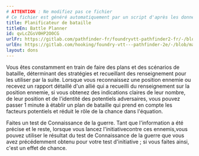 ```yaml
---
# ATTENTION : Ne modifiez pas ce fichier
# Ce fichier est généré automatiquement par un script d'après les données du module Foundry VTT officiel et de sa traduction
title: Planificateur de bataille
titleEn: Battle Planner
id: qvLcZGsV0HP2O0CG
urlFr: https://gitlab.com/pathfinder-fr/foundryvtt-pathfinder2-fr/-/blob/master/data/feats/qvLcZGsV0HP2O0CG.htm
urlEn: https://gitlab.com/hooking/foundry-vtt---pathfinder-2e/-/blob/master/packs/data/feats.db/battle-planner.json
layout: dons
---
```

Vous êtes constamment en train de faire des plans et des scénarios de bataille, déterminant des stratégies et recueillant des renseignement pour les utiliser par la suite. Lorsque vous reconnaissez une position ennemie ou recevez un rapport détaillé d'un allié qui a recueilli du renseignement sur la position ennemie, si vous obtenez des indications claires de leur nombre, de leur position et de l'identité des potentiels adversaires, vous pouvez passer 1 minute à établir un plan de bataille qui prend en compte les facteurs potentiels et réduit le rôle de la chance dans l'équation.

Faites un test de Connaissance de la guerre. Tant que l'information a été précise et le reste, lorsque vous lancez l'initiativecontre ces ennemis,vous pouvez utiliser le résultat du test de Connaissance de la guerre que vous avez précédemment obtenu pour votre test d'initiative ; si vous faites ainsi, c'est un effet de chance.
